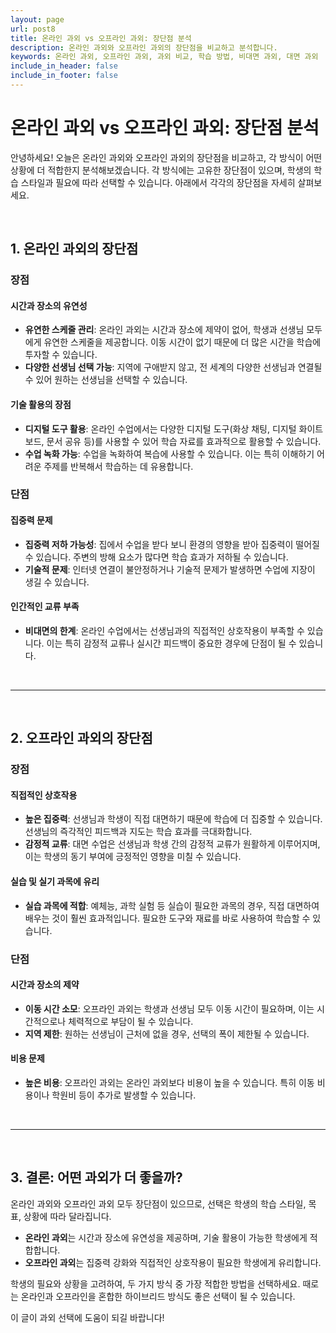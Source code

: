 ```yaml
---
layout: page
url: post8
title: 온라인 과외 vs 오프라인 과외: 장단점 분석
description: 온라인 과외와 오프라인 과외의 장단점을 비교하고 분석합니다.
keywords: 온라인 과외, 오프라인 과외, 과외 비교, 학습 방법, 비대면 과외, 대면 과외
include_in_header: false
include_in_footer: false
---
```


# 온라인 과외 vs 오프라인 과외: 장단점 분석

안녕하세요! 오늘은 온라인 과외와 오프라인 과외의 장단점을 비교하고, 각 방식이 어떤 상황에 더 적합한지 분석해보겠습니다. 각 방식에는 고유한 장단점이 있으며, 학생의 학습 스타일과 필요에 따라 선택할 수 있습니다. 아래에서 각각의 장단점을 자세히 살펴보세요.

<br>

## **1. 온라인 과외의 장단점**

### 장점

#### 시간과 장소의 유연성
- **유연한 스케줄 관리**: 온라인 과외는 시간과 장소에 제약이 없어, 학생과 선생님 모두에게 유연한 스케줄을 제공합니다. 이동 시간이 없기 때문에 더 많은 시간을 학습에 투자할 수 있습니다.
- **다양한 선생님 선택 가능**: 지역에 구애받지 않고, 전 세계의 다양한 선생님과 연결될 수 있어 원하는 선생님을 선택할 수 있습니다.

#### 기술 활용의 장점
- **디지털 도구 활용**: 온라인 수업에서는 다양한 디지털 도구(화상 채팅, 디지털 화이트보드, 문서 공유 등)를 사용할 수 있어 학습 자료를 효과적으로 활용할 수 있습니다.
- **수업 녹화 가능**: 수업을 녹화하여 복습에 사용할 수 있습니다. 이는 특히 이해하기 어려운 주제를 반복해서 학습하는 데 유용합니다.

### 단점

#### 집중력 문제
- **집중력 저하 가능성**: 집에서 수업을 받다 보니 환경의 영향을 받아 집중력이 떨어질 수 있습니다. 주변의 방해 요소가 많다면 학습 효과가 저하될 수 있습니다.
- **기술적 문제**: 인터넷 연결이 불안정하거나 기술적 문제가 발생하면 수업에 지장이 생길 수 있습니다.

#### 인간적인 교류 부족
- **비대면의 한계**: 온라인 수업에서는 선생님과의 직접적인 상호작용이 부족할 수 있습니다. 이는 특히 감정적 교류나 실시간 피드백이 중요한 경우에 단점이 될 수 있습니다.

<br>

________
<br>

## **2. 오프라인 과외의 장단점**

### 장점

#### 직접적인 상호작용
- **높은 집중력**: 선생님과 학생이 직접 대면하기 때문에 학습에 더 집중할 수 있습니다. 선생님의 즉각적인 피드백과 지도는 학습 효과를 극대화합니다.
- **감정적 교류**: 대면 수업은 선생님과 학생 간의 감정적 교류가 원활하게 이루어지며, 이는 학생의 동기 부여에 긍정적인 영향을 미칠 수 있습니다.

#### 실습 및 실기 과목에 유리
- **실습 과목에 적합**: 예체능, 과학 실험 등 실습이 필요한 과목의 경우, 직접 대면하여 배우는 것이 훨씬 효과적입니다. 필요한 도구와 재료를 바로 사용하여 학습할 수 있습니다.

### 단점

#### 시간과 장소의 제약
- **이동 시간 소모**: 오프라인 과외는 학생과 선생님 모두 이동 시간이 필요하며, 이는 시간적으로나 체력적으로 부담이 될 수 있습니다.
- **지역 제한**: 원하는 선생님이 근처에 없을 경우, 선택의 폭이 제한될 수 있습니다.

#### 비용 문제
- **높은 비용**: 오프라인 과외는 온라인 과외보다 비용이 높을 수 있습니다. 특히 이동 비용이나 학원비 등이 추가로 발생할 수 있습니다.

<br>

________
<br>

## **3. 결론: 어떤 과외가 더 좋을까?**

온라인 과외와 오프라인 과외 모두 장단점이 있으므로, 선택은 학생의 학습 스타일, 목표, 상황에 따라 달라집니다. 

- **온라인 과외**는 시간과 장소에 유연성을 제공하며, 기술 활용이 가능한 학생에게 적합합니다.
- **오프라인 과외**는 집중력 강화와 직접적인 상호작용이 필요한 학생에게 유리합니다.

학생의 필요와 상황을 고려하여, 두 가지 방식 중 가장 적합한 방법을 선택하세요. 때로는 온라인과 오프라인을 혼합한 하이브리드 방식도 좋은 선택이 될 수 있습니다.

이 글이 과외 선택에 도움이 되길 바랍니다!
